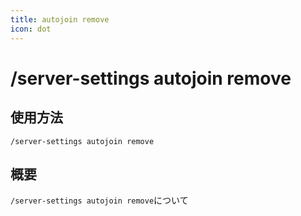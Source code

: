 ```yaml
---
title: autojoin remove
icon: dot
---
```


# /server-settings autojoin remove

## 使用方法
```
/server-settings autojoin remove
```

## 概要
`/server-settings autojoin remove`について
